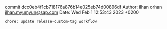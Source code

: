 commit dcc0eb4f1cb718176a876b14e025eb74d00896df
Author: ilhan orhan <ilhan.myumyun@sap.com>
Date:   Wed Feb 1 12:53:43 2023 +0200

    chore: update release-custom-tag workflow
